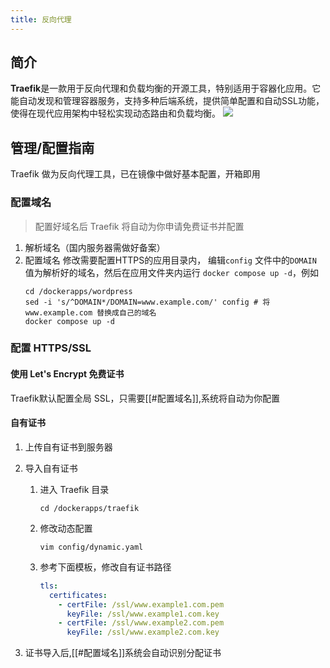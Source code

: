 ```yaml
---
title: 反向代理
---
```


## 简介
**Traefik**是一款用于反向代理和负载均衡的开源工具，特别适用于容器化应用。它能自动发现和管理容器服务，支持多种后端系统，提供简单配置和自动SSL功能，使得在现代应用架构中轻松实现动态路由和负载均衡。
![](https://img.stacknil.com//20240112225857.png)

## 管理/配置指南

Traefik 做为反向代理工具，已在镜像中做好基本配置，开箱即用

### 配置域名

> 配置好域名后 Traefik 将自动为你申请免费证书并配置
> 
1.  解析域名（国内服务器需做好备案）
2.  配置域名
	 修改需要配置HTTPS的应用目录内， 编辑`config` 文件中的`DOMAIN` 值为解析好的域名，然后在应用文件夹内运行 `docker compose up -d`，例如
	 ``` shell
	 cd /dockerapps/wordpress
	 sed -i 's/^DOMAIN*/DOMAIN=www.example.com/' config # 将 www.example.com 替换成自己的域名
	 docker compose up -d
	 ```

### 配置 HTTPS/SSL

#### 使用 Let's Encrypt 免费证书

 Traefik默认配置全局 SSL，只需要[[#配置域名]],系统将自动为你配置

#### 自有证书
1. 上传自有证书到服务器
2. 导入自有证书
	1.  进入 Traefik 目录
		 ``` shell
		 cd /dockerapps/traefik
         ```
    2.  修改动态配置
	    ``` shell
	    vim config/dynamic.yaml
		```
	3.  参考下面模板，修改自有证书路径
		 ``` yaml
		 tls:
		   certificates:
		     - certFile: /ssl/www.example1.com.pem
			   keyFile: /ssl/www.example1.com.key
		     - certFile: /ssl/www.example2.com.pem
			   keyFile: /ssl/www.example2.com.key
		 ```

3. 证书导入后,[[#配置域名]]系统会自动识别分配证书


